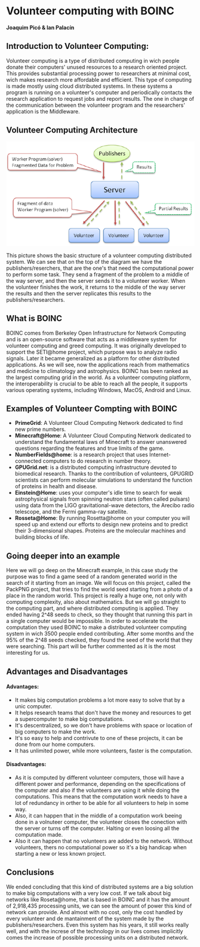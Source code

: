 # Volunteer   computing   with   BOINC

**Joaquim Picó & Ian Palacín**

## Introduction to Volunteer Computing:

Volunteer computing is a type of distributed computing in wich people donate their computers' unused resources
to a research oriented project. This provides substantial processing power to researchers at minimal cost, 
wich makes research more affordable and efficient. This type of computing is made mostly using cloud 
distributed systems. In these systems a program is running on a volunteer's computer and periodically contacts 
the research application to request jobs and report results. The one in charge of the communication between
the volunteer program and the researchers' application is the Middleware.    

## Volunteer Computing Architecture
![image](architecture.png)


This picture shows the basic structure of a volunteer computing 
distributed system. We can see that on the top of the diagram we 
have the publishers/reserchers, that are the one's that need the 
computational power to perform some task. They send a fragment of 
the problem to a middle of the way server, and then the server sends 
it to a volunteer worker. When the volunteer finishes the work, it 
returns to the middle of the way server the results and then the 
server replicates this results to the publishers/researchers.

## What is BOINC

BOINC comes from Berkeley Open Infrastructure for Network Computing and is an open-source software that acts
as a middleware system for volunteer computing and greed computing. It was originally developed to support 
the SETI@home project, which purpose was to analyze radio signals. Later it became generalized as a platform
for other distributed applications. As we will see, now the applications reach from mathematics and medicine to
climatology and astrophysics. 
BOINC has been ranked as the largest computing grid in the world. As a volunteer computing platform, the
interoperability is crucial to be able to reach all the people, it supports various operating systems, 
including Windows, MacOS, Android and Linux.

## Examples of Volunteer Compting with BOINC

* **PrimeGrid**: A Volunteer Cloud Computing Network dedicated to find new prime numbers.
* **Minecraft@Home**: A Volunteer Cloud Computing Network dedicated to understand the fundamental laws of
Minecraft to answer unanswered questions regarding the features and true limits of the game.
* **NumberFields@home**: is a research project that uses Internet-connected computers to do research in number
theory. 
* **GPUGrid.net**: is a distributed computing infrastructure devoted to biomedical research. Thanks to the 
contribution of volunteers, GPUGRID scientists can perform molecular simulations to understand the function
of proteins in health and disease.
* **Einstein@Home**: uses your computer's idle time to search for weak astrophysical signals from spinning 
neutron stars (often called pulsars) using data from the LIGO gravitational-wave detectors, the Arecibo 
radio telescope, and the Fermi gamma-ray satellite.
* **Rosseta@Home**: By running Rosetta@home on your computer you will speed up and extend our efforts to design 
new proteins and to predict their 3-dimensional shapes. Proteins are the molecular machines and building 
blocks of life. 

## Going deeper into an example

Here we will go deep on the Minecraft example, in this case study the purpose was to find a game seed of
a random generated world in the search of it starting from an image. We will focus on this project, called 
the PackPNG project, that tries to find the world seed 
starting from a photo of a place in the random world. This project is really a huge one, not only with 
computing complexity, also about mathematics. But we will go straight to the computing part, and where 
distributed computing is applied. They ended having 2^48 seeds to check, so they thought that running this 
part in a single computer would be impossible. In order to accelerate the computation they 
used BOINC to make a distributed volunteer computing system in wich 3500 people ended contributing. After 
some months and the 95% of the 2^48 seeds checked, they found the seed of the world that they were 
searching. This part will be further commented as it is the most interesting for us.

## Advantages and Disadvantages
#### Advantages:
* It makes big computation problems a lot more easy to solve that by a
unic computer.
* It helps research teams that don't have the money and resources to 
get a supercomputer to make big computations.
* It's descentralized, so we don't have problems with space or 
location of big computers to make the work.
* It's so easy to help and contrivute to one of these projects, 
it can be done from our home computers.
* It has unlimited power, while more volunteers, faster is the computation.

#### Disadvantages:
* As it is computed by different volunteer computers, those 
will have a different power and performance, depending on the 
specifications of the computer and also if the volunteers are 
using it while doing the computations. This means that the 
computation work needs to have a lot of redundancy in orther 
to be able for all volunteers to help in some way. 
* Also, it can happen that in the middle of a computation work beeing
done in a volnuteer computer, the volunteer closes the conection 
with the server or turns off the 
computer. Halting or even loosing all the computation made. 
* Also it can happen that no volunteers are added to the network. 
Without volunteers, thers no computational power so it's a big 
handicap when starting a new or less known project.

## Conclusions
We ended concluding that this kind of distributed systems are
a big solution to make big computations with a very low cost.
If we talk about big networks like Roseta@home, that is based
in BOINC and it has the amount of 2,918,435 processing units, we can 
see the amount of power this kind of network can provide. And almost
with no cost, only the cost handled by every volunteer and de mantainment
of the system made by the publishers/researchers.
Even this system has his years, it still works really well, 
and with the increse of the technology in our lives comes 
implicitly comes the increase of possible processing units on a 
distributed network. 


